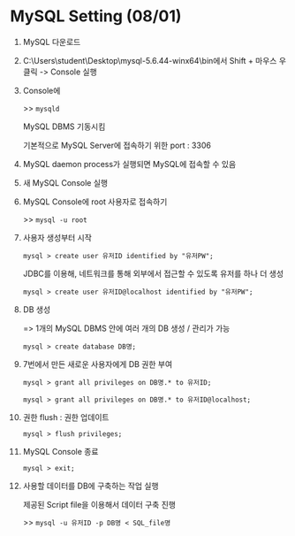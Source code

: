 # MySQL Setting (08/01)

1. MySQL 다운로드

2. C:\Users\student\Desktop\mysql-5.6.44-winx64\bin에서 Shift + 마우스 우클릭 -> Console 실행

3. Console에 

   \>\> `mysqld` 

    MySQL DBMS 기동시킴

    기본적으로 MySQL Server에 접속하기 위한 port  : 3306

4. MySQL daemon process가 실행되면 MySQL에 접속할 수 있음

5. 새 MySQL Console 실행

6. MySQL Console에 root 사용자로 접속하기

    \>\> `mysql -u root`

7. 사용자 생성부터 시작

   `mysql > create user 유저ID identified by "유저PW";`

   JDBC를 이용해, 네트워크를 통해 외부에서 접근할 수 있도록 유저를 하나 더 생성

   `mysql > create user 유저ID@localhost identified by "유저PW";`

8. DB 생성

   => 1개의 MySQL DBMS 안에 여러 개의 DB 생성 / 관리가 가능

   `mysql > create database DB명;`

9. 7번에서 만든 새로운 사용자에게 DB 권한 부여

   `mysql > grant all privileges on DB명.* to 유저ID;`

   `mysql > grant all privileges on DB명.* to 유저ID@localhost;`

   

10. 권한 flush : 권한 업데이트

    `mysql > flush privileges;` 

11. MySQL Console 종료

    `mysql > exit;`

    

12. 사용할 데이터를 DB에 구축하는 작업 실행

    제공된 Script file을 이용해서 데이터 구축 진행

    \>\> `mysql -u 유저ID -p DB명 < SQL_file명`

    





